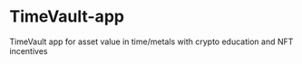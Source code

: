 # TimeVault-app
TimeVault app for asset value in time/metals with crypto education and NFT incentives

